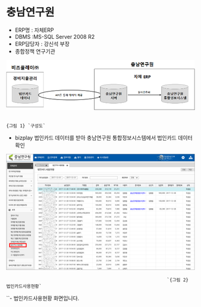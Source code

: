 # 충남연구원

 - ERP명 : 자체ERP  
 - DBMS :MS-SQL Server 2008 R2  
 - ERP담당자 : 강신석 부장  
 - 종합정책 연구기관

![](../../../../.gitbook/assets/image%20%28106%29.png)

                                                                          {그림 1} `구성도`

 - bizplay 법인카드 데이터를 받아 충남연구원 통합정보시스템에서 법인카드 데이터 확인

![](../../../../.gitbook/assets/image%20%28124%29.png)

                                                                `{그림 2} 법인카드사용현황`

 ``- 법인카드사용현황 화면입니다.



